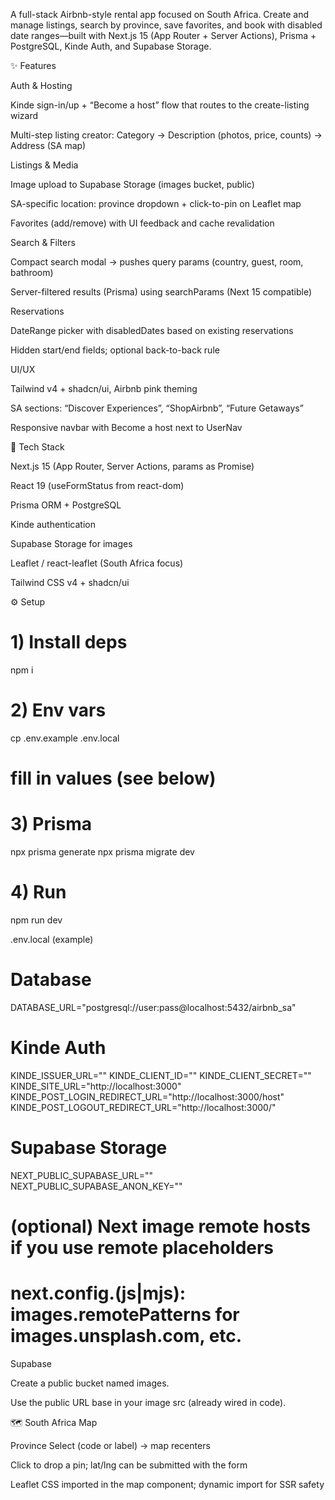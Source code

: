 A full-stack Airbnb-style rental app focused on South Africa. Create and manage listings, search by province, save favorites, and book with disabled date ranges—built with Next.js 15 (App Router + Server Actions), Prisma + PostgreSQL, Kinde Auth, and Supabase Storage.

✨ Features

Auth & Hosting

Kinde sign-in/up + “Become a host” flow that routes to the create-listing wizard

Multi-step listing creator: Category → Description (photos, price, counts) → Address (SA map)

Listings & Media

Image upload to Supabase Storage (images bucket, public)

SA-specific location: province dropdown + click-to-pin on Leaflet map

Favorites (add/remove) with UI feedback and cache revalidation

Search & Filters

Compact search modal → pushes query params (country, guest, room, bathroom)

Server-filtered results (Prisma) using searchParams (Next 15 compatible)

Reservations

DateRange picker with disabledDates based on existing reservations

Hidden start/end fields; optional back-to-back rule

UI/UX

Tailwind v4 + shadcn/ui, Airbnb pink theming

SA sections: “Discover Experiences”, “ShopAirbnb”, “Future Getaways”

Responsive navbar with Become a host next to UserNav

🧱 Tech Stack

Next.js 15 (App Router, Server Actions, params as Promise)

React 19 (useFormStatus from react-dom)

Prisma ORM + PostgreSQL

Kinde authentication

Supabase Storage for images

Leaflet / react-leaflet (South Africa focus)

Tailwind CSS v4 + shadcn/ui

⚙️ Setup
# 1) Install deps
npm i

# 2) Env vars
cp .env.example .env.local
# fill in values (see below)

# 3) Prisma
npx prisma generate
npx prisma migrate dev

# 4) Run
npm run dev

.env.local (example)
# Database
DATABASE_URL="postgresql://user:pass@localhost:5432/airbnb_sa"

# Kinde Auth
KINDE_ISSUER_URL=""
KINDE_CLIENT_ID=""
KINDE_CLIENT_SECRET=""
KINDE_SITE_URL="http://localhost:3000"
KINDE_POST_LOGIN_REDIRECT_URL="http://localhost:3000/host"
KINDE_POST_LOGOUT_REDIRECT_URL="http://localhost:3000/"

# Supabase Storage
NEXT_PUBLIC_SUPABASE_URL=""
NEXT_PUBLIC_SUPABASE_ANON_KEY=""

# (optional) Next image remote hosts if you use remote placeholders
# next.config.(js|mjs): images.remotePatterns for images.unsplash.com, etc.

Supabase

Create a public bucket named images.

Use the public URL base in your image src (already wired in code).

🗺️ South Africa Map

Province Select (code or label) → map recenters

Click to drop a pin; lat/lng can be submitted with the form

Leaflet CSS imported in the map component; dynamic import for SSR safety

